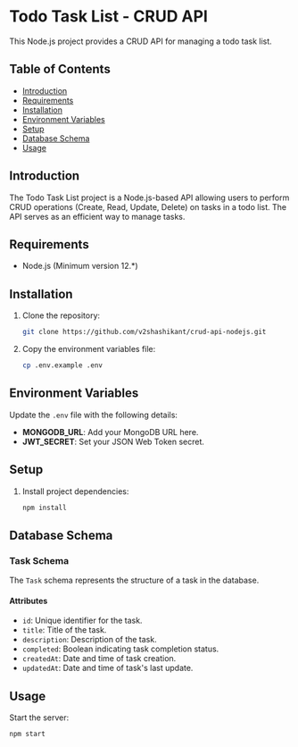 # Todo Task List - CRUD API

This Node.js project provides a CRUD API for managing a todo task list.

## Table of Contents

- [Introduction](#introduction)
- [Requirements](#requirements)
- [Installation](#installation)
- [Environment Variables](#environment-variables)
- [Setup](#setup)
- [Database Schema](#database-schema)
- [Usage](#usage)

## Introduction

The Todo Task List project is a Node.js-based API allowing users to perform CRUD operations (Create, Read, Update, Delete) on tasks in a todo list. The API serves as an efficient way to manage tasks.

## Requirements

- Node.js (Minimum version 12.*)

## Installation

1. Clone the repository:

    ```bash
    git clone https://github.com/v2shashikant/crud-api-nodejs.git
    ```

2. Copy the environment variables file:

    ```bash
    cp .env.example .env
    ```

## Environment Variables

Update the `.env` file with the following details:

- **MONGODB_URL**: Add your MongoDB URL here.
- **JWT_SECRET**: Set your JSON Web Token secret.

## Setup

1. Install project dependencies:

    ```bash
    npm install
    ```

## Database Schema

### Task Schema

The `Task` schema represents the structure of a task in the database.

#### Attributes

- `id`: Unique identifier for the task.
- `title`: Title of the task.
- `description`: Description of the task.
- `completed`: Boolean indicating task completion status.
- `createdAt`: Date and time of task creation.
- `updatedAt`: Date and time of task's last update.

## Usage

Start the server:

```bash
npm start
